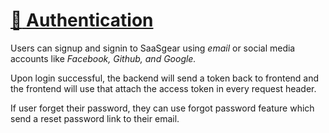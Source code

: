 # [:closed_lock_with_key: Authentication](https://github.com/JSLancerTeam/saasgear/docs/authentication.md)
Users can signup and signin to SaaSgear using *email* or social media accounts like *Facebook, Github, and Google.*

Upon login successful, the backend will send a token back to frontend and the frontend will use that attach the access token in every request header.

If user forget their password, they can use forgot password feature which send a reset password link to their email.

